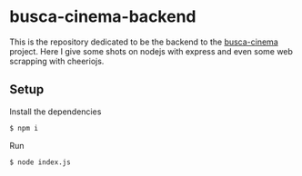 # busca-cinema-backend

This is the repository dedicated to be the backend to the [busca-cinema](https://github.com/Jefferson227/busca-cinema) project. Here I give some shots on nodejs with express and even some web scrapping with cheeriojs.

## Setup

Install the dependencies
```sh
$ npm i
```

Run
```sh
$ node index.js
```
